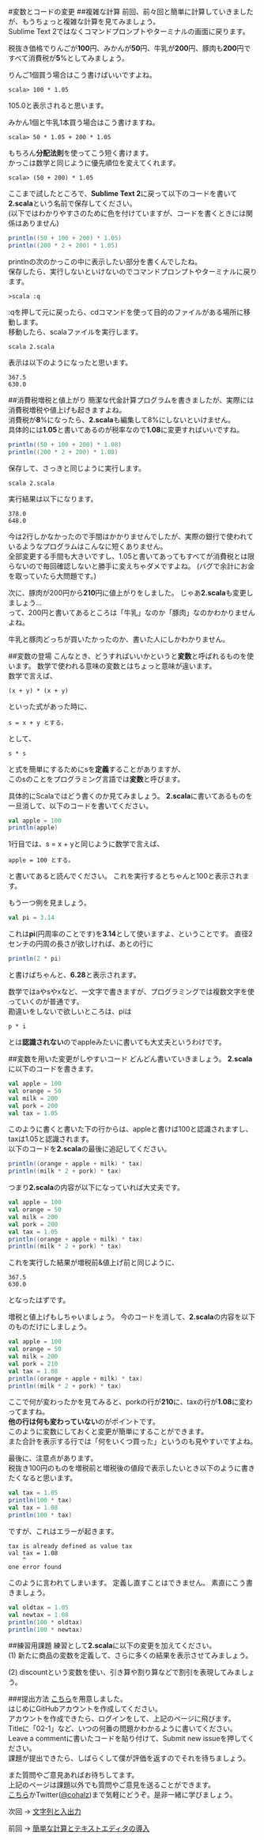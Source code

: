 #変数とコードの変更
##複雑な計算
前回、前々回と簡単に計算していきましたが、もうちょっと複雑な計算を見てみましょう。  
Sublime Text 2ではなくコマンドプロンプトやターミナルの画面に戻ります。  

税抜き価格でりんごが**100**円、みかんが**50**円、牛乳が**200**円、豚肉も**200**円ですべて消費税が**5**%としてみましょう。  

りんご1個買う場合はこう書けばいいですよね。
```
scala> 100 * 1.05
```

105.0と表示されると思います。

みかん1個と牛乳1本買う場合はこう書けますね。
```
scala> 50 * 1.05 + 200 * 1.05
```

もちろん**分配法則**を使ってこう短く書けます。  
かっこは数学と同じように優先順位を変えてくれます。
```
scala> (50 + 200) * 1.05
```

ここまで試したところで、**Sublime Text 2**に戻って以下のコードを書いて**2.scala**という名前で保存してください。  
(以下ではわかりやすさのために色を付けていますが、コードを書くときには関係はありません)
```scala
println((50 + 100 + 200) * 1.05)
println((200 * 2 + 200) * 1.05)
```
printlnの次のかっこの中に表示したい部分を書くんでしたね。  
保存したら、実行しないといけないのでコマンドプロンプトやターミナルに戻ります。
```
>scala :q
```
:qを押して元に戻ったら、cdコマンドを使って目的のファイルがある場所に移動します。  
移動したら、scalaファイルを実行します。
```
scala 2.scala
```
表示は以下のようになったと思います。
```
367.5
630.0
```

##消費税増税と値上がり
簡潔な代金計算プログラムを書きましたが、実際には消費税増税や値上げも起きますよね。  
消費税が**8**%になったら、**2.scala**も編集して8%にしないといけません。  
具体的には**1.05**と書いてあるのが税率なので**1.08**に変更すればいいですね。
```scala
println((50 + 100 + 200) * 1.08)
println((200 * 2 + 200) * 1.08)
```
保存して、さっきと同じように実行します。
```
scala 2.scala
```
実行結果は以下になります。
```
378.0
648.0
```

今は2行しかなかったので手間はかかりませんでしたが、実際の銀行で使われているようなプログラムはこんなに短くありません。  
全部変更する手間も大きいですし、1.05と書いてあってもすべてが消費税とは限らないので毎回確認しないと勝手に変えちゃダメですよね。
(バグで余計にお金を取っていたら大問題です。)

次に、豚肉が200円から**210**円に値上がりをしました。
じゃあ**2.scala**も変更しましょう...  
って、200円と書いてあるところは「牛乳」なのか「豚肉」なのかわかりませんよね。

牛乳と豚肉どっちが買いたかったのか、書いた人にしかわかりません。

##変数の登場
こんなとき、どうすればいいかというと**変数**と呼ばれるものを使います。
数学で使われる意味の変数とはちょっと意味が違います。  
数学で言えば、
```
(x + y) * (x + y)
```
といった式があった時に、
```
s = x + y とする。
```
として、
```
s * s
```
と式を簡単にするためにsを**定義**することがありますが、  
このsのことをプログラミング言語では**変数**と呼びます。

具体的にScalaではどう書くのか見てみましょう。
**2.scala**に書いてあるものを一旦消して、以下のコードを書いてください。
```scala
val apple = 100
println(apple)
```
1行目では、s = x + yと同じように数学で言えば、
```
apple = 100 とする。
```
と書いてあると読んでください。
これを実行するとちゃんと100と表示されます。

もう一つ例を見ましょう。
```scala
val pi = 3.14
```
これは**pi**(円周率のことです)を**3.14**として使いますよ、ということです。
直径2センチの円周の長さが欲しければ、あとの行に
```scala
println(2 * pi)
```
と書けばちゃんと、**6.28**と表示されます。

数学ではaやsやxなど、一文字で書きますが、プログラミングでは複数文字を使っていくのが普通です。  
勘違いをしないで欲しいところは、piは
```
p * i
```
とは**認識されない**のでappleみたいに書いても大丈夫というわけです。

##変数を用いた変更がしやすいコード
どんどん書いていきましょう。
**2.scala**に以下のコードを書きます。
```scala
val apple = 100
val orange = 50
val milk = 200
val pork = 200
val tax = 1.05
```
このように書くと書いた下の行からは、appleと書けば100と認識されますし、taxは1.05と認識されます。  
以下のコードを**2.scala**の最後に追記してください。
```scala
println((orange + apple + milk) * tax)
println((milk * 2 + pork) * tax)
```
つまり**2.scala**の内容が以下になっていれば大丈夫です。

```scala
val apple = 100
val orange = 50
val milk = 200
val pork = 200
val tax = 1.05
println((orange + apple + milk) * tax)
println((milk * 2 + pork) * tax)
```
これを実行した結果が増税前&値上げ前と同じように、
```
367.5
630.0
```
となったはずです。

増税と値上げもしちゃいましょう。
今のコードを消して、**2.scala**の内容を以下のものだけにしましょう。
```scala
val apple = 100
val orange = 50
val milk = 200
val pork = 210
val tax = 1.08
println((orange + apple + milk) * tax)
println((milk * 2 + pork) * tax)
```
ここで何が変わったかを見てみると、porkの行が**210**に、taxの行が**1.08**に変わってますね。  
**他の行は何も変わっていない**のがポイントです。  
このように変数にしておくと変更が簡単にすることができます。  
また合計を表示する行では「何をいくつ買った」というのも見やすいですよね。

最後に、注意点があります。  
税抜き100円のものを増税前と増税後の値段で表示したいとき以下のように書きたくなると思います。
```scala
val tax = 1.05
println(100 * tax)
val tax = 1.08
println(100 * tax)
```
ですが、これはエラーが起きます。
```
tax is already defined as value tax
val tax = 1.08
    ^
one error found

```
このように言われてしまいます。
定義し直すことはできません。
素直にこう書きましょう。
```scala
val oldtax = 1.05
val newtax = 1.08
println(100 * oldtax)
println(100 * newtax)
```

##練習用課題
練習として**2.scala**に以下の変更を加えてください。  
(1) 新たに商品の変数を定義して、さらに多くの結果を表示させてみましょう。
  
(2) discountという変数を使い、引き算や割り算などで割引を表現してみましょう。

###提出方法
[こちら](https://github.com/cohalz/scala-for-programming-beginner/issues/new)を用意しました。  
はじめにGitHubアカウントを作成してください。  
アカウントを作成できたら、ログインをして、上記のページに飛びます。  
Titleに「02-1」など、いつの何番の問題かわかるように書いてください。  
Leave a commentに書いたコードを貼り付けて、Submit new issueを押してください。   
課題が提出できたら、しばらくして僕が評価を返すのでそれを待ちましょう。  

また質問やご意見あればお待ちしてます。  
上記のページは課題以外でも質問やご意見を送ることができます。  
[こちら](https://github.com/cohalz/scala-for-programming-beginner/issues/new)かTwitter([@cohalz](https://twitter.com/cohalz))まで気軽にどうぞ。是非一緒に学びましょう。

次回 -> [文字列と入出力](https://github.com/cohalz/scala-for-programming-beginner/tree/master/03)

前回 -> [簡単な計算とテキストエディタの導入](https://github.com/cohalz/scala-for-programming-beginner/tree/master/01)
